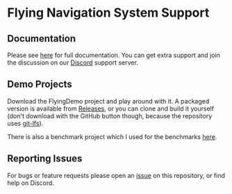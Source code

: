 # Flying Navigation System Support

## Documentation
Please see [here](https://blendersleuth.github.io/FlyingNavSystemSite/) for full documentation.
You can get extra support and join the discussion on our [Discord](https://discord.gg/eHsYcRa4JU) support server.

## Demo Projects
Download the FlyingDemo project and play around with it. A packaged version is available from [Releases](https://github.com/BlenderSleuth/FlyingNavSystemSupport/releases), or you can clone and build it yourself (don't download with the GitHub button though, because the repository uses [git-lfs](https://git-lfs.com/)).

There is also a benchmark project which I used for the benchmarks [here](https://blendersleuth.github.io/FlyingNavSystemSite/benchmarks.html).

## Reporting Issues
For bugs or feature requests please open an [issue](https://github.com/BlenderSleuth/FlyingNavSystemSupport/issues) on this repository, or find help on Discord.

